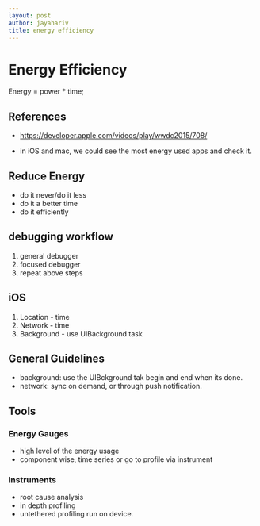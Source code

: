 ```yaml
---
layout: post
author: jayahariv
title: energy efficiency
---
```

# Energy Efficiency
Energy = power * time;

## References
- https://developer.apple.com/videos/play/wwdc2015/708/

- in iOS and mac, we could see the most energy used apps and check it.

## Reduce Energy
- do it never/do it less
- do it a better time
- do it efficiently

## debugging workflow
1. general debugger
2. focused debugger
3. repeat above steps

## iOS
1. Location - time
2. Network -  time
3. Background - use UIBackground task

## General Guidelines
- background: use the UIBckground tak begin and end when its done.
- network: sync on demand, or through push notification.

## Tools
### Energy Gauges
- high level of the energy usage
- component wise, time series or go to profile via instrument

### Instruments
- root cause analysis
- in depth profiling
- untethered profiling run on device.
